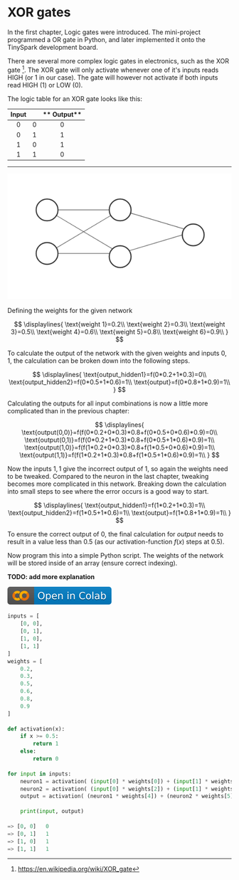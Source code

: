 # XOR gates

In the first chapter, Logic gates were introduced. The mini-project programmed a OR gate in Python, and later implemented it onto the TinySpark development board.

There are several more complex logic gates in electronics, such as the XOR gate [^1]. The XOR gate will only activate whenever one of it's inputs reads HIGH (or 1 in our case). The gate will however not activate if both inputs read HIGH (1) or LOW (0).

[^1]:<https://en.wikipedia.org/wiki/XOR_gate>

The logic table for an XOR gate looks like this:

**Input**||** Output**
:-----:|:-----:|:-----:
0|0|0
0|1|1
1|0|1
1|1|0

---

![FCNN](../assets/images/nn_2-2-1.png)

Defining the weights for the given network

$$
\displaylines{
\text{weight 1}=0.2\\
\text{weight 2}=0.3\\
\text{weight 3}=0.5\\
\text{weight 4}=0.6\\
\text{weight 5}=0.8\\
\text{weight 6}=0.9\\
}
$$

To calculate the output of the network with the given weights and inputs $0,1$, the calculation can be broken down into the following steps.

$$
\displaylines{
\text{output_hidden1}=f(0*0.2+1*0.3)=0\\
\text{output_hidden2}=f(0*0.5+1*0.6)=1\\
\text{output}=f(0*0.8+1*0.9)=1\\
}
$$

Calculating the outputs for all input combinations is now a little more complicated than in the previous chapter:

$$
\displaylines{
\text{output(0,0)}=f(f(0*0.2+0*0.3)*0.8+f(0*0.5+0*0.6)*0.9)=0\\
\text{output(0,1)}=f(f(0*0.2+1*0.3)*0.8+f(0*0.5+1*0.6)*0.9)=1\\
\text{output(1,0)}=f(f(1*0.2+0*0.3)*0.8+f(1*0.5+0*0.6)*0.9)=1\\
\text{output(1,1)}=f(f(1*0.2+1*0.3)*0.8+f(1*0.5+1*0.6)*0.9)=1\\
}
$$

Now the inputs $1,1$ give the incorrect output of $1$, so again the weights need to be tweaked. Compared to the neuron in the last chapter, tweaking becomes more complicated in this network. Breaking down the calculation into small steps to see where the error occurs is a good way to start.

$$
\displaylines{
\text{output_hidden1}=f(1*0.2+1*0.3)=1\\
\text{output_hidden2}=f(1*0.5+1*0.6)=1\\
\text{output}=f(1*0.8+1*0.9)=1\\
}
$$

To ensure the correct output of $0$, the final calculation for $output$ needs to result in a value less than $0.5$ (as our activation-function $f(x)$ steps at $0.5$).

Now program this into a simple Python script. The weights of the network will be stored inside of an array (ensure correct indexing).

**TODO: add more explanation**

[![Open In Colab](../assets/images/colab-badge.svg)](https://colab.research.google.com/drive/1n0ICeDesHq-a74yKYkdi2NV9295TgGCH#scrollTo=yqEmxnavsPhb)

```python title="small_network_XOR_gate.py"
inputs = [
    [0, 0],
    [0, 1],
    [1, 0],
    [1, 1]
]
weights = [
    0.2,
    0.3,
    0.5,
    0.6,
    0.8,
    0.9
]

def activation(x):
    if x >= 0.5:
        return 1
    else:
        return 0

for input in inputs:
    neuron1 = activation( (input[0] * weights[0]) + (input[1] * weights[1]) )
    neuron2 = activation( (input[0] * weights[2]) + (input[1] * weights[3]) )
    output = activation( (neuron1 * weights[4]) + (neuron2 * weights[5]) )

    print(input, output)

=> [0, 0]   0
=> [0, 1]   1
=> [1, 0]   1
=> [1, 1]   1
```

<!-- Now the inputs $1,1$ give the incorrect output of 1, so again the weights need to be tweaked. In the last chapter, the weight tweaking was performed through intuition, however in this more complicated network, this becomes harder. If the networks grow even bigger, intuitively determining the change in weights needed to achieve the correct outputs turns into an impossible task.

That's why in the next chapter, a new mathematical approach will be introduced to compute the needed changes to all weights.

**TODO: change text to still manually adjust, this chapter is just to introduce MLPs / FCNNs** -->